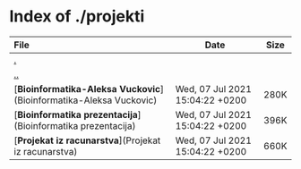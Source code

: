 # Index of ./projekti

File | Date | Size
:--- | --- | ---
[.](.) | |
[..](..) | |
[**Bioinformatika-Aleksa Vuckovic**](Bioinformatika-Aleksa Vuckovic) | Wed, 07 Jul 2021 15:04:22 +0200 | 280K
[**Bioinformatika prezentacija**](Bioinformatika prezentacija) | Wed, 07 Jul 2021 15:04:22 +0200 | 396K
[**Projekat iz racunarstva**](Projekat iz racunarstva) | Wed, 07 Jul 2021 15:04:22 +0200 | 660K
